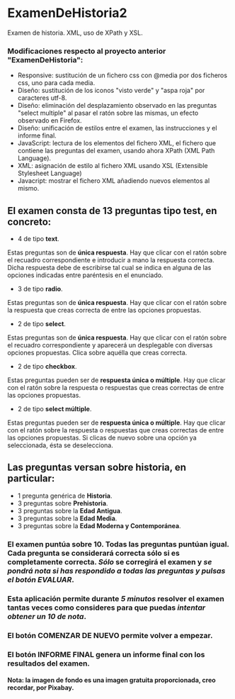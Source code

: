 # ExamenDeHistoria2
Examen de historia. XML, uso de XPath y XSL.

### Modificaciones respecto al proyecto anterior "ExamenDeHistoria":
* Responsive: sustitución de un fichero css con @media por dos ficheros css, uno para cada media.
* Diseño: sustitución de los iconos "visto verde" y "aspa roja" por caracteres utf-8.
* Diseño: eliminación del desplazamiento observado en las preguntas "select multiple" al pasar el ratón sobre las mismas, un efecto observado en Firefox.
* Diseño: unificación de estilos entre el examen, las instrucciones y el informe final.
* JavaScript: lectura de los elementos del fichero XML, el fichero que contiene las preguntas del examen, usando ahora XPath (XML Path Language).
* XML: asignación de estilo al fichero XML usando XSL (Extensible Stylesheet Language)
* Javacript: mostrar el fichero XML añadiendo nuevos elementos al mismo.

## El examen consta de 13 preguntas tipo test, en concreto:
* 4 de tipo **text**.

Estas preguntas son de **única respuesta**. Hay que clicar con el ratón sobre el recuadro correspondiente e introducir a mano la respuesta correcta. Dicha respuesta debe de escribirse tal cual se indica en alguna de las opciones indicadas entre paréntesis en el enunciado.
  
* 3 de tipo **radio**.

Estas preguntas son de **única respuesta**. Hay que clicar con el ratón sobre la respuesta que creas correcta de entre las opciones propuestas.

* 2 de tipo **select**.

Estas preguntas son de **única respuesta**. Hay que clicar con el ratón sobre el recuadro correspondiente y aparecerá un desplegable con diversas opciones propuestas. Clica sobre aquélla que creas correcta.

* 2 de tipo **checkbox**.

Estas preguntas pueden ser de **respuesta única o múltiple**. Hay que clicar con el ratón sobre la respuesta o respuestas que creas correctas de entre las opciones propuestas.

* 2 de tipo **select múltiple**.

Estas preguntas pueden ser de **respuesta única o múltiple**. Hay que clicar con el ratón sobre la respuesta o respuestas que creas correctas de entre las opciones propuestas. Si clicas de nuevo sobre una opción ya seleccionada, ésta se deselecciona.

## Las preguntas versan sobre historia, en particular:
* 1 pregunta genérica de **Historia**.
* 3 preguntas sobre **Prehistoria**.
* 3 preguntas sobre la **Edad Antigua**.
* 3 preguntas sobre la **Edad Media**.
* 3 preguntas sobre la **Edad Moderna y Contemporánea**.

### El examen puntúa sobre 10. Todas las preguntas puntúan igual. Cada pregunta se considerará correcta sólo si es completamente correcta. *Sólo* se corregirá el examen y *se pondrá nota si has respondido a todas las preguntas y pulsas el botón EVALUAR*.

### Esta aplicación permite durante *5 minutos* resolver el examen tantas veces como consideres para que puedas *intentar obtener un 10 de nota*.

### El botón COMENZAR DE NUEVO permite volver a empezar.

### El botón INFORME FINAL genera un informe final con los resultados del examen.

#### Nota: la imagen de fondo es una imagen gratuita proporcionada, creo recordar, por Pixabay.

